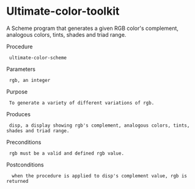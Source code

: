 Ultimate-color-toolkit
======================

A Scheme program that generates a given RGB color's complement, analogous colors, tints, shades and triad range.
          
Procedure

     ultimate-color-scheme 
     
Parameters   

     rgb, an integer  
     
Purpose

     To generate a variety of different variations of rgb.
     
Produces

     disp, a display showing rgb's complement, analogous colors, tints, shades and triad range.
     
Preconditions

     rgb must be a valid and defined rgb value.
     
Postconditions

      when the procedure is applied to disp's complement value, rgb is returned     
